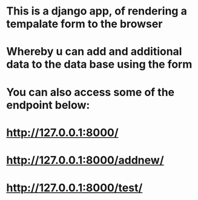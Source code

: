 # This is a django app, of rendering a tempalate form to the browser
# Whereby u can add and additional data to the data base using the form
# You can also access some of the endpoint below:

# http://127.0.0.1:8000/
# http://127.0.0.1:8000/addnew/
# http://127.0.0.1:8000/test/
